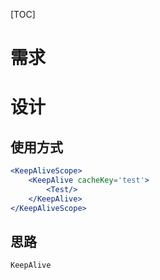 [TOC]

# 需求

# 设计
## 使用方式
```jsx
<KeepAliveScope>
    <KeepAlive cacheKey='test'>
        <Test/>
    </KeepAlive>
</KeepAliveScope>
```

## 思路
`KeepAlive`
